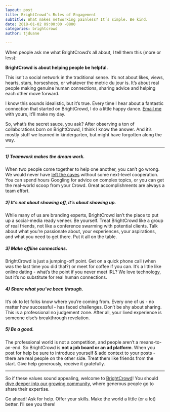 ```yaml
---
layout: post
title: BrightCrowd’s Rules of Engagement
subtitle: What makes networking painless? It’s simple. Be kind.
date: 2018-01-02 09:00:00 -0800
categories: brightcrowd
author: tjduane

---
```


When people ask me what BrightCrowd’s all about, I tell them this (more or less):

**BrightCrowd is about helping people be helpful.**

This isn’t a social network in the traditional sense. It’s not about likes, views, hearts, stars, horseshoes, or whatever the metric du jour is.  It’s about real people making genuine human connections, sharing advice and helping each other move forward.

I know this sounds idealistic, but it’s true. Every time I hear about a fantastic connection that started on BrightCrowd, I do a little happy dance. [Email me](mailto:tjduane@brightcrowd.com) with yours, it’ll make my day.

So, what’s the secret sauce, you ask?  After observing a ton of collaborations born on BrightCrowd, I think I know the answer. And it’s mostly stuff we learned in kindergarten, but might have forgotten along the way.

<hr>

##### 1) Teamwork makes the dream work.
When two people come together to help one another, you can’t go wrong. We would never have [left the caves][blog1] without some next-level cooperation. You can spend hours Googling for advice on complex topics, or you can get the real-world scoop from your Crowd. Great accomplishments are always a team effort.

##### 2) It’s not about showing off, it’s about showing up.
While many of us are branding experts, BrightCrowd isn’t the place to put up a social-media ready veneer.  Be yourself. Treat BrightCrowd like a group of real friends, not like a conference swarming with potential clients.  Talk about what you’re passionate about, your experiences, your aspirations, and what you need to get there. Put it all on the table.

##### 3) Make offline connections.
BrightCrowd is just a jumping-off point. Get on a quick phone call (when was the last time you did that?) or meet for coffee if you can. It’s a little like online dating - what’s the point if you never meet IRL?  We love technology, but it’s no substitute for real human connections.

##### 4) Share what you’ve been through.
It’s ok to let folks know where you’re coming from. Every one of us - no matter how successful - has faced challenges.  Don’t be shy about sharing. This is a professional no judgement zone. After all, your lived experience is someone else’s breakthrough revelation.

##### 5) Be a good.
The professional world is not a competition, and people aren’t a means-to-an-end. So BrightCrowd is **not a job board or an ad platform**. When you post for help be sure to introduce yourself & add context to your posts - there are real people on the other side. Treat them like friends from the start. Give help generously, receive it gratefully.

<hr>


So if these values sound appealing, welcome to [BrightCrowd][brightcrowd]! You should [dive deeper into our growing community][brightcrowd], where generous people go to share their expertise.

Go ahead! Ask for help. Offer your skills.  Make the world a little (or a lot) better. I’ll see you there!




[brightcrowd]: https://brightcrowd.com
[blog1]: https://blog.brightcrowd.com/networking-like-cavemen/
